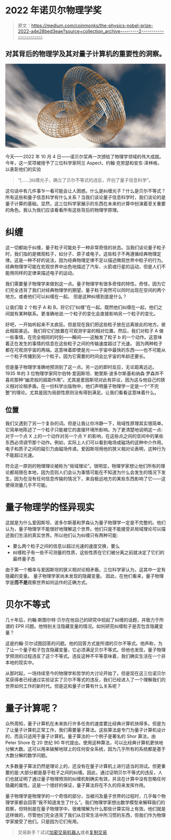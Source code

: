# 2022 年诺贝尔物理学奖

> 原文：<https://medium.com/coinmonks/the-physics-nobel-prize-2022-a4e28bed3eae?source=collection_archive---------2----------------------->

## 对其背后的物理学及其对量子计算机的重要性的洞察。

![](img/2e6247ec47a3e1d5b1d01b318692c4d8.png)

今天——2022 年 10 月 4 日——诺贝尔奖再一次颁给了物理学领域的伟大成就。今年，这一奖项被授予了三位科学家阿兰 Aspect，约翰·克劳瑟和安东·泽林格，以表彰他们的实验

> “[……]纠缠光子，确立了贝尔不等式的违反，开创了量子信息科学”。

这句话中有几件事乍一看可能会让人困惑。什么是纠缠光子？什么是贝尔不等式？所有这些和量子信息科学有什么关系？当我们谈论量子信息科学时，我们谈论的是量子计算的基础。显然，这三位科学家展示的东西在未来的计算中扮演着至关重要的角色。我认为我们应该看看所有这些背后的物理学原理。

# 纠缠

这一切都始于纠缠，量子粒子可能处于一种非常奇怪的状态。当我们谈论量子粒子时，我们指的是微观粒子，如分子、原子或电子。这些粒子不再遵循经典物理定律。这是一种不好的说法，因为经典物理定律不足以描述微观世界中粒子的行为。经典物理学可能在宏观世界中出色地描述了汽车、火箭或行星的运动，但是人们不能用同样的定律来描述电子的运动。

我们需要量子物理学来做到这一点。量子物理学有很多奇怪的特性。奇怪，因为它们完全违背了我们对经典物理学的期望。量子粒子突然可以同时出现在空间的两个地方。或者他们可以纠缠在一起。
但是这种纠缠到底是什么？

让我们取 2 个粒子 A 和 B，将它们“纠缠”在一起。既然他们纠缠在一起，他们之间就有某种联系。更准确地说:一个粒子的变化会直接影响另一个粒子的变化。

好吧，一开始听起来不太疯狂。但是现在我们把这些粒子放在远离彼此的地方。彼此相距甚远。
我们将它们放置在可观测宇宙的相对位置。然后，我们对粒子 A 做一些事情，在完全相同的时刻——瞬间——这触发了粒子 b 的一个动作。这意味着正在发生的事情的信息在这些粒子之间的传输速度超过了光速。
因为两种粒子都在可观测宇宙的两端。这意味着即使是光——宇宙中最快的东西——也不可能从一个粒子传播到另一个粒子。因为它需要的时间会比宇宙的年龄还要长。

但是量子物理学准确地预测到了这一点。另一边的即时反应，无论距离远近。
1935 年的 3 位物理学家阿尔伯特·爱因斯坦、鲍里斯·波多尔斯基和纳森·罗森并不喜欢那种“幽灵般的超距作用”。尤其是爱因斯坦对此有异议，因为这与他自己的狭义相对论相矛盾。在一份科学出版物中，他们声明量子物理学一定是一个“不完整”的理论。尤其是因为局部性原则没有得到满足。让我们看看这意味着什么。

## 位置

我们又遇到了另一个复杂的词。但是让我让你冷静一下，局域性原理其实很简单。它简单地陈述了一个粒子只能被它的直接环境所影响。为了更清楚地说明这一点:对于一个点 X 上的一个动作对另一个点 Y 的影响，在这些点之间的空间中的某些东西必须调节那个动作。例如，实际上人们可以看到电场或磁场的这种中介作用。电子和质子之间的磁引力由磁场传递。爱因斯坦用他的狭义相对论表明，这种行为不能超过光速。

符合这一原则的物理理论被称为“局域理论”。很明显，物理学家想让他们所有的理论都局限在本地，因为否则人们会认为事情可能在不知道为什么会发生的情况下发生。因为在没有任何信息传输的情况下，来自极远地方的某些东西影响了它——这使得测量几乎不可能。

# 量子物理学的怪异现实

这就是为什么爱因斯坦、波多尔斯基和罗森认为量子物理学一定是不完整的。他们认为，量子物理学不能很好地理解这个世界。他们只是不能接受非局域理论可以描述我们生活的真实世界。所以他们认为纠缠只有两种可能:

*   要么两个粒子之间的信息以超过光速的速度交换，要么
*   纠缠粒子有一些不可测量的性质，这些性质在它们被分离之前就决定了它们的最终量子态

由于第一个概率与爱因斯坦的狭义相对论相矛盾，三位科学家认为，这其中一定有隐藏的变量。
量子物理学家尚未发现的隐藏变量。
因此，在他们看来，量子物理学是**而不是**观察世界如何运作的正确方式。

# 贝尔不等式

几十年后，约翰·斯图尔特·贝尔在他自己的研究中拾起了纠缠的话题，并致力于所谓的 EPR 问题。他特别关注隐藏变量的情况。如何研究纠缠粒子是否包含隐藏变量？

这是约翰·贝尔试图回答的问题。他的回答方式是所谓的贝尔不等式。他声称，为了让一个量子粒子包含隐藏变量，它必须满足贝尔不等式。但他也发现，量子物理学预测的过程违反了这个不等式。违反这种不平等意味着，我们确实生活在一个非本地的现实中。

从那时起，一场持续至今的物理学和哲学的大讨论开始了。但是现在这三位诺贝尔奖获得者已经通过实验证实了贝尔不等式的违反，我们已经进入了一个理解我们的世界如何工作的新时代。但是这和量子计算有什么关系呢？

# 量子计算呢？

众所周知，量子计算机在未来执行许多任务的速度要比经典计算机快得多。但是为了让量子计算机正常工作，我们需要量子算法。这些算法是专门为量子计算机设计的，而且只适用于量子计算机。量子算法的一个例子是著名的 Shor 算法，由 Peter Shore 在 20 世纪 90 年代提出。使用这种算法，可以比经典计算机更快地分解大数。这可以用来破解地球上的任何安全系统，因为几乎所有的系统都是基于大数分解的数学问题。

大多数量子算法仍然是理论上的，还没有在量子计算机上进行适当的测试。但更重要的是:大部分都是基于粒子之间的纠缠。因此，通过证明贝尔不等式的违反，人们也就证明了通过量子物理预测的纠缠机制确实有效，并且在计算中没有忽略任何隐藏的属性。这是一个很好的保证，量子算法将在不久的将来发挥作用。

量子物理学是物理学的一个奇怪的部分，当被问及量子世界的过程时，几乎每个物理学家都会回答“我不知道发生了什么”。我们物理学家想出数学模型来解释我们的观察，但特别是在量子物理学中，很难理解为什么那些计算实际上有效。他们就是这样做的，尽管他们完全违背了我们从日常生活中所习惯的东西，但我们作为物理学家接受了他们。只是因为它们有用。

> 交易新手？试试[加密交易机器人](/coinmonks/crypto-trading-bot-c2ffce8acb2a)或者[复制交易](/coinmonks/top-10-crypto-copy-trading-platforms-for-beginners-d0c37c7d698c)